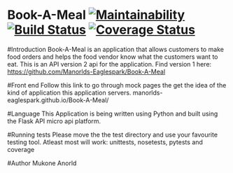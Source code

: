 
# Book-A-Meal   [![Maintainability](https://api.codeclimate.com/v1/badges/7a38f1fec46d6c809532/maintainability)](https://codeclimate.com/github/Manorlds-Eaglespark/Book-Meal-DataStructure_API/maintainability)       [![Build Status](https://travis-ci.org/Manorlds-Eaglespark/Book-Meal-DataStructure_API.svg?branch=master)](https://travis-ci.org/Manorlds-Eaglespark/Book-Meal-DataStructure_API)         [![Coverage Status](https://coveralls.io/repos/github/Manorlds-Eaglespark/Book-Meal-DataStructure_API/badge.svg?branch=master)](https://coveralls.io/github/Manorlds-Eaglespark/Book-Meal-DataStructure_API?branch=master)

#Introduction
Book-A-Meal is an application that allows customers to make food orders and helps the food vendor know what the customers want to eat.
This is an API version 2 api for the application. Find version 1 here: https://github.com/Manorlds-Eaglespark/Book-A-Meal

#Front end
Follow this link to go through mock pages the get the idea of the kind of application this application servers. manorlds-eaglespark.github.io/Book-A-Meal/

#Language
This Application is being written using Python and built using the Flask API micro api platform.

#Running tests
Please move the the test directory and use your favourite testing tool. Atleast most will work: unittests, nosetests, pytests and coverage

#Author
Mukone Anorld

